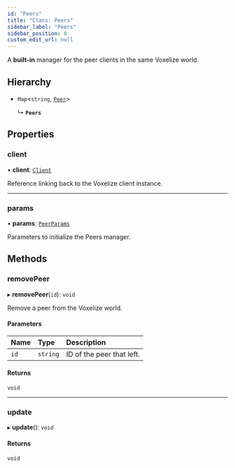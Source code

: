 ```yaml
---
id: "Peers"
title: "Class: Peers"
sidebar_label: "Peers"
sidebar_position: 0
custom_edit_url: null
---
```


A **built-in** manager for the peer clients in the same Voxelize world.

## Hierarchy

- `Map`<`string`, [`Peer`](Peer.md)\>

  ↳ **`Peers`**

## Properties

### client

• **client**: [`Client`](Client.md)

Reference linking back to the Voxelize client instance.

___

### params

• **params**: [`PeerParams`](../modules.md#peerparams-48)

Parameters to initialize the Peers manager.

## Methods

### removePeer

▸ **removePeer**(`id`): `void`

Remove a peer from the Voxelize world.

#### Parameters

| Name | Type | Description |
| :------ | :------ | :------ |
| `id` | `string` | ID of the peer that left. |

#### Returns

`void`

___

### update

▸ **update**(): `void`

#### Returns

`void`
